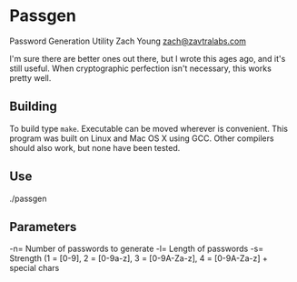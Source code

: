 Passgen
=======
Password Generation Utility
Zach Young <zach@zavtralabs.com>

I'm sure there are better ones out there, but I wrote this ages ago, and 
it's still useful. When cryptographic perfection isn't necessary, this 
works pretty well.

Building
--------
To build type `make`. Executable can be moved wherever is convenient. 
This program was built on Linux and Mac OS X using GCC. Other compilers 
should also work, but none have been tested.

Use
---
./passgen

Parameters
----------
-n=<num>	Number of passwords to generate
-l=<num>	Length of passwords
-s=<num>	Strength (1 = [0-9], 2 = [0-9a-z], 3 = [0-9A-Za-z], 4 = [0-9A-Za-z] + special chars


